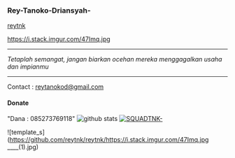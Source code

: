 ### Rey-Tanoko-Driansyah-


[reytnk](https://github.com/reytnk)


  https://i.stack.imgur.com/47Imq.jpg
___
_Tetaplah semangat, jangan biarkan ocehan mereka menggagalkan usaha dan impianmu_
___



Contact : reytanokod@gmail.com

#### Donate

"Dana : 085273769118"
![github stats](https://github-readme-stats.vercel.app/api?username=reytnk&show_icons=true&theme=dark)
<a href="https://github.com/reytnk/SQUADTNK-"><img title="SQUADTNK-" src="https://github-readme-stats.vercel.app/api/pin/?username=reytnk&repo=SQUADTNK-&theme=vision-friendly-dark"></a>

![template_s](https://github.com/reytnk/reytnk/https://i.stack.imgur.com/47Imq.jpg
____(1).jpg)
